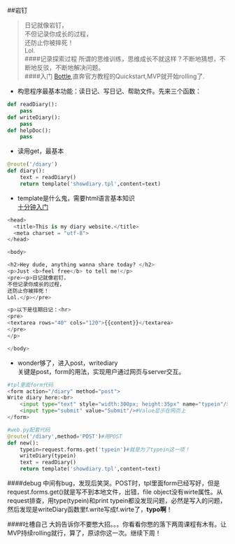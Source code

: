 ##岩钉
>日记就像岩钉，  
不但记录你成长的过程，  
还防止你被摔死！  
Lol.  
####记录探索过程
所谓的思维训练，思维成长不就这样？不断地猜想，不断地反驳，不断地解决问题。  
####入门
[Bottle](http://bottlepy.org/docs/dev/tutorial.html#generating-content),直奔官方教程的Quickstart,MVP就开始rolling了.

- 构思程序最基本功能：读日记、写日记、帮助文件。先来三个函数：
```python
def readDiary():
	pass
def writeDiary():
	pass
def helpDoc():
	pass
```
- 读用get，最基本
```python
@route('/diary')
def diary():
	text = readDiary()
	return template('showdiary.tpl',content=text)
```
- template是什么鬼，需要html语言基本知识  
[十分钟入门](http://www.w3schools.com/html/default.asp)

```python
<head>
  <title>This is my diary website.</title>
  <meta charset = "utf-8">
</head>

<body>

<h2>Hey dude, anything wanna share today? </h2>
<p>Just <b>feel free</b> to tell me!</p>
<pre><p>日记就像岩钉，
不但记录你成长的过程，
还防止你被摔死！
Lol.</p></pre>

<p>以下是往期日记：<hr>
<pre>
<textarea rows="40" cols="120">{{content}}</textarea>
</pre>
</p>

</body>
```

- wonder够了，进入post，writediary  
关键是post，form的用法，实现用户通过网页与server交互。
```python
#tpl里面form代码
<form action="/diary" method="post">
Write diary here:<br>
	<input type="text" style="width:300px; height:35px" name="typein"/>#把用户input赋值给name typein
	<input type="submit" value="Submit"/>#Value显示在网页上
</form>
```

```python
#web.py配套代码
@route('/diary',method='POST')#用POST
def new():
	typein=request.forms.get('typein')#就是为了typein这一项！
	writeDiary(typein)
	text = readDiary()
	return template('showdiary.tpl',content=text)
```
####debug
中间有bug，发现后笑哭。POST时，tpl里面form已经写好，但是request.forms.get()就是写不到本地文件，出错，file object没有wirte属性。从request排查，用type(typein)和print typein都没发现问题，必然是写入的问题，然后发现是writeDiary函数里f.write写成f.wirte了，**typo啊**！

####吐槽自己
大妈告诉你不要憋大招。。。你看看你憋的落下两周课程有木有。让MVP持续rolling就行，算了，原谅你这一次。继续下周！
